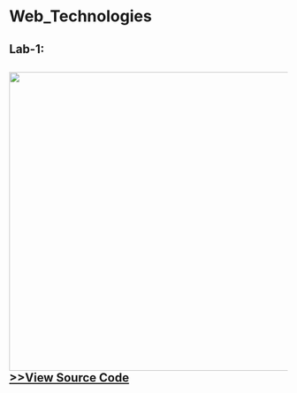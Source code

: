 # Web_Technologies
<h2>Lab-1:<h2> 
<img src="https://raw.githubusercontent.com/ov1faruk/Web_Technologies/main/lab1/Resume_Labtask1.png" height="540px" width="1920px" alt="">
<a href="https://github.com/ov1faruk/Web_Technologies/blob/main/lab1/lab1(RESUME).html">>>View Source Code</a>
